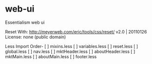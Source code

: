 # web-ui
Essentialism web ui

Reset With:
 http://meyerweb.com/eric/tools/css/reset/ 
   v2.0 | 20110126
   License: none (public domain)

Less Import Order-
[ ] mixins.less
[ ] variables.less
[ ] reset.less
[ ] global.less
[ ] nav.less
[ ] mktHeader.less
[ ] aboutHeader.less
[ ] mktMain.less
[ ] aboutMain.less
[ ] footer.less